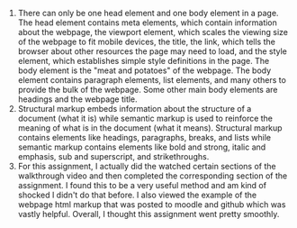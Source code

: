 1. There can only be one head element and one body element in a page. The head element contains meta elements, which contain information about the webpage, the viewport element, which scales the viewing size of the webpage to fit mobile devices, the title, the link, which tells the browser about other resources the page may need to load, and the style element, which establishes simple style definitions in the page. The body element is the "meat and potatoes" of the webpage. The body element contains paragraph elements, list elements, and many others to provide the bulk of the webpage. Some other main body elements are headings and the webpage title.
2. Structural markup embeds information about the structure of a document (what it is) while semantic markup is used to reinforce the meaning of what is in the document (what it means). Structural markup contains elements like headings, paragraphs, breaks, and lists while semantic markup contains elements like bold and strong, italic and emphasis, sub and superscript, and strikethroughs.
3. For this assignment, I actually did the watched certain sections of the walkthrough video and then completed the corresponding section of the assignment. I found this to be a very useful method and am kind of shocked I didn't do that before. I also viewed the example of the webpage html markup that was posted to moodle and github which was vastly helpful. Overall, I thought this assignment went pretty smoothly.
